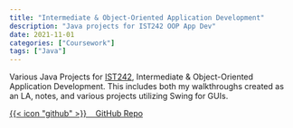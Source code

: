 ```yaml
---
title: "Intermediate & Object-Oriented Application Development"
description: "Java projects for IST242 OOP App Dev"
date: 2021-11-01
categories: ["Coursework"]
tags: ["Java"]
---
```

Various Java Projects for [IST242](https://bulletins.psu.edu/search/?scontext=courses&search=ist+242), Intermediate & Object-Oriented Application Development. This includes both my walkthroughs created as an LA, notes, and various projects utilizing Swing for GUIs.

[{{< icon "github" >}}&nbsp;&nbsp;&nbsp;&nbsp;GitHub Repo](https://github.com/lfgberg/IST242)

